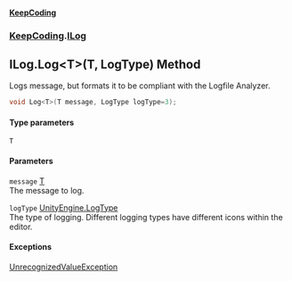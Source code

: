 #### [KeepCoding](index.md 'index')
### [KeepCoding](KeepCoding.md 'KeepCoding').[ILog](ILog.md 'KeepCoding.ILog')
## ILog.Log&lt;T&gt;(T, LogType) Method
Logs message, but formats it to be compliant with the Logfile Analyzer.  
```csharp
void Log<T>(T message, LogType logType=3);
```
#### Type parameters
<a name='KeepCoding.ILog.Log.T.(T.LogType).T'></a>
`T`  
  
#### Parameters
<a name='KeepCoding.ILog.Log.T.(T.LogType).message'></a>
`message` [T](ILog.Log.D5O48+PY35ntCSBU53qA2w.md#KeepCoding.ILog.Log.T.(T.LogType).T 'KeepCoding.ILog.Log&lt;T&gt;(T, LogType).T')  
The message to log.
  
<a name='KeepCoding.ILog.Log.T.(T.LogType).logType'></a>
`logType` [UnityEngine.LogType](https://docs.microsoft.com/en-us/dotnet/api/UnityEngine.LogType 'UnityEngine.LogType')  
The type of logging. Different logging types have different icons within the editor.
  
#### Exceptions
[UnrecognizedValueException](UnrecognizedValueException.md 'KeepCoding.Internal.UnrecognizedValueException')  
